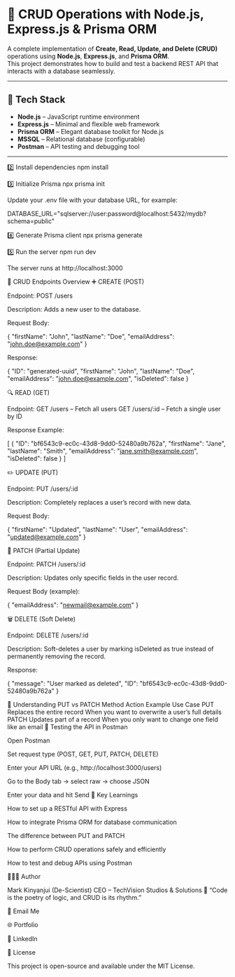 # 🧩 CRUD Operations with Node.js, Express.js & Prisma ORM

A complete implementation of **Create, Read, Update, and Delete (CRUD)** operations using **Node.js**, **Express.js**, and **Prisma ORM**.  
This project demonstrates how to build and test a backend REST API that interacts with a database seamlessly.

---

## 🚀 Tech Stack

- **Node.js** – JavaScript runtime environment
- **Express.js** – Minimal and flexible web framework
- **Prisma ORM** – Elegant database toolkit for Node.js
- **MSSQL** – Relational database (configurable)
- **Postman** – API testing and debugging tool

---

2️⃣ Install dependencies
npm install

3️⃣ Initialize Prisma
npx prisma init

Update your .env file with your database URL, for example:

DATABASE_URL="sqlserver://user:password@localhost:5432/mydb?schema=public"

4️⃣ Generate Prisma client
npx prisma generate

5️⃣ Run the server
npm run dev

The server runs at http://localhost:3000

🔧 CRUD Endpoints Overview
➕ CREATE (POST)

Endpoint:
POST /users

Description:
Adds a new user to the database.

Request Body:

{
"firstName": "John",
"lastName": "Doe",
"emailAddress": "john.doe@example.com"
}

Response:

{
"ID": "generated-uuid",
"firstName": "John",
"lastName": "Doe",
"emailAddress": "john.doe@example.com",
"isDeleted": false
}

🔍 READ (GET)

Endpoint:
GET /users – Fetch all users
GET /users/:id – Fetch a single user by ID

Response Example:

[
{
"ID": "bf6543c9-ec0c-43d8-9dd0-52480a9b762a",
"firstName": "Jane",
"lastName": "Smith",
"emailAddress": "jane.smith@example.com",
"isDeleted": false
}
]

✏️ UPDATE (PUT)

Endpoint:
PUT /users/:id

Description:
Completely replaces a user’s record with new data.

Request Body:

{
"firstName": "Updated",
"lastName": "User",
"emailAddress": "updated@example.com"
}

🧩 PATCH (Partial Update)

Endpoint:
PATCH /users/:id

Description:
Updates only specific fields in the user record.

Request Body (example):

{
"emailAddress": "newmail@example.com"
}

🗑️ DELETE (Soft Delete)

Endpoint:
DELETE /users/:id

Description:
Soft-deletes a user by marking isDeleted as true instead of permanently removing the record.

Response:

{
"message": "User marked as deleted",
"ID": "bf6543c9-ec0c-43d8-9dd0-52480a9b762a"
}

🧠 Understanding PUT vs PATCH
Method Action Example Use Case
PUT Replaces the entire record When you want to overwrite a user’s full details
PATCH Updates part of a record When you only want to change one field like an email
🧪 Testing the API in Postman

Open Postman

Set request type (POST, GET, PUT, PATCH, DELETE)

Enter your API URL (e.g., http://localhost:3000/users)

Go to the Body tab → select raw → choose JSON

Enter your data and hit Send
🌟 Key Learnings

How to set up a RESTful API with Express

How to integrate Prisma ORM for database communication

The difference between PUT and PATCH

How to perform CRUD operations safely and efficiently

How to test and debug APIs using Postman

👨🏾‍💻 Author

Mark Kinyanjui (De-Scientist)
CEO – TechVision Studios & Solutions
🚀 “Code is the poetry of logic, and CRUD is its rhythm.”

📩 Email Me

🌐 Portfolio

🔗 LinkedIn

🏁 License

This project is open-source and available under the MIT License.
